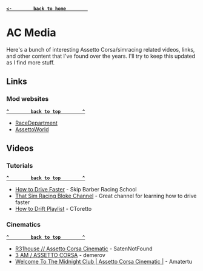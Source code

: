 **[`<-        back to home        `](README.md)**
# AC Media
Here's a bunch of interesting Assetto Corsa/simracing related videos, links, and other content that I've found over the years. I'll try to keep this updated as I find more stuff.

## Links
### Mod websites
**[`^        back to top        ^`](#ac-media)**
- [RaceDepartment](https://www.racedepartment.com/downloads/categories/assetto-corsa.1/)
- [AssettoWorld](https://www.assettoworld.com/)
## Videos
### Tutorials
**[`^        back to top        ^`](#ac-media)**
- [How to Drive Faster](https://www.youtube.com/watch?v=6-sGV2XXUeU) - Skip Barber Racing School
- [That Sim Racing Bloke Channel](https://www.youtube.com/c/ThatSimRacingBloke) - Great channel for learning how to drive faster
- [How to Drift Playlist](https://www.youtube.com/playlist?list=PL_zW8jts9NcujUCcastpW3qcQZIPXKQl6) - CToretto
### Cinematics
**[`^        back to top        ^`](#ac-media)**
- [R31house // Assetto Corsa Cinematic](https://www.youtube.com/watch?v=vbdtWP_qYtY) - SatenNotFound
- [3 AM / ASSETTO CORSA](https://www.youtube.com/watch?v=zTypuLr5sNE) - demerov
- [Welcome To The Midnight Club | Assetto Corsa Cinematic |](https://www.youtube.com/watch?v=BqYg8DI_uoI) - Amatertu